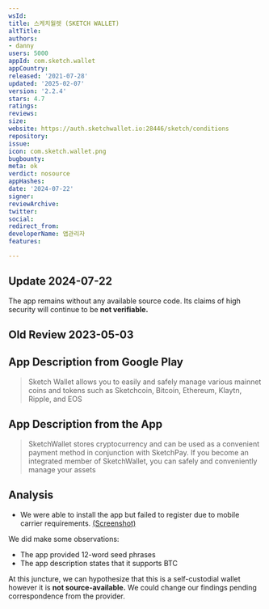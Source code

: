 ```yaml
---
wsId: 
title: 스케치월렛 (SKETCH WALLET)
altTitle: 
authors:
- danny
users: 5000
appId: com.sketch.wallet
appCountry: 
released: '2021-07-28'
updated: '2025-02-07'
version: '2.2.4'
stars: 4.7
ratings: 
reviews: 
size: 
website: https://auth.sketchwallet.io:28446/sketch/conditions
repository: 
issue: 
icon: com.sketch.wallet.png
bugbounty: 
meta: ok
verdict: nosource
appHashes: 
date: '2024-07-22'
signer: 
reviewArchive: 
twitter: 
social: 
redirect_from: 
developerName: 앱관리자
features: 

---
```


## Update 2024-07-22

The app remains without any available source code. Its claims of high security will continue to be **not verifiable.**

## Old Review 2023-05-03

## App Description from Google Play

> Sketch Wallet allows you to easily and safely manage various mainnet coins and tokens such as Sketchcoin, Bitcoin, Ethereum, Klaytn, Ripple, and EOS

## App Description from the App 

> SketchWallet stores cryptocurrency and can be used as a convenient payment method in conjunction with SketchPay. If you become an integrated member of SketchWallet, you can safely and conveniently manage your assets 

## Analysis 

- We were able to install the app but failed to register due to mobile carrier requirements. [(Screenshot)](https://twitter.com/BitcoinWalletz/status/1653650176173809665)

We did make some observations:
- The app provided 12-word seed phrases 
- The app description states that it supports BTC

At this juncture, we can hypothesize that this is a self-custodial wallet however it is **not source-available.** We could change our findings pending correspondence from the provider.


